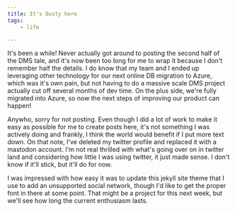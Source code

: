 ```yaml
---
title: It's Dusty here
tags:
    - life

---
```


It's been a while! Never actually got around to posting the second half of the DMS tale, and it's now been too long for me to wrap it because I don't remember half the details. I do know that my team and I ended up leveraging other technology for our next online DB migration to Azure, which was it's own pain, but not having to do a massive scale DMS project actually cut off several months of dev time. On the plus side, we're fully migrated into Azure, so now the next steps of improving our product can happen!

Anywho, sorry for not posting. Even though I did a lot of work to make it easy as possible for me to create posts here, it's not something I was actively doing and frankly, I think the world would benefit if I put more text down. On that note, I've deleted my twitter profile and replaced it with a mastodon account. I'm not real thrilled with what's going over on in twitter land and considering how little I was using twitter, it just made sense. I don't know if it'll stick, but it'll do for now.

I was impressed with how easy it was to update this jekyll site theme that I use to add an unsupported social network, though I'd like to get the proper font in there at some point. That might be a project for this next week, but we'll see how long the current enthusiasm lasts.
